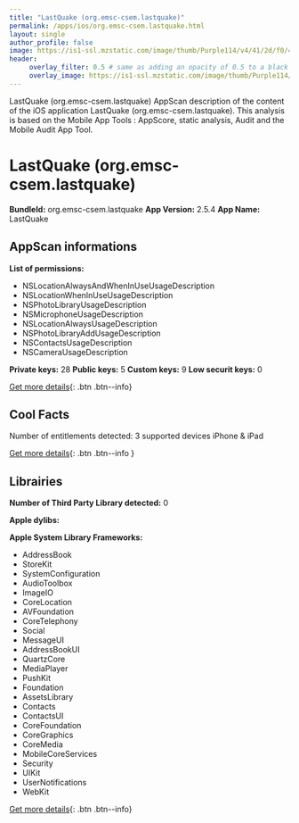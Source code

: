 ```yaml
---
title: "LastQuake (org.emsc-csem.lastquake)"
permalink: /apps/ios/org.emsc-csem.lastquake.html
layout: single
author_profile: false
image: https://is1-ssl.mzstatic.com/image/thumb/Purple114/v4/41/2d/f0/412df0e7-b471-188a-60ec-96750cfbc085/AppIcon-0-0-1x_U007emarketing-0-0-0-10-0-0-sRGB-0-0-0-GLES2_U002c0-512MB-85-220-0-0.png/512x512bb.jpg
header: 
     overlay_filter: 0.5 # same as adding an opacity of 0.5 to a black background
     overlay_image: https://is1-ssl.mzstatic.com/image/thumb/Purple114/v4/41/2d/f0/412df0e7-b471-188a-60ec-96750cfbc085/AppIcon-0-0-1x_U007emarketing-0-0-0-10-0-0-sRGB-0-0-0-GLES2_U002c0-512MB-85-220-0-0.png/512x512bb.jpg
---
```

LastQuake (org.emsc-csem.lastquake) AppScan description of the content of the iOS application LastQuake (org.emsc-csem.lastquake). This analysis is based on the Mobile App Tools : AppScore, static analysis, Audit and the Mobile Audit App Tool.

# LastQuake (org.emsc-csem.lastquake)

**BundleId:** org.emsc-csem.lastquake
**App Version:** 2.5.4
**App Name:** LastQuake


## AppScan informations 

**List of permissions:** 
- NSLocationAlwaysAndWhenInUseUsageDescription
- NSLocationWhenInUseUsageDescription
- NSPhotoLibraryUsageDescription
- NSMicrophoneUsageDescription
- NSLocationAlwaysUsageDescription
- NSPhotoLibraryAddUsageDescription
- NSContactsUsageDescription
- NSCameraUsageDescription
  
  
**Private keys:** 28
**Public keys:** 5
**Custom keys:** 9
**Low securit keys:** 0
  
[Get more details](/pricing.html){: .btn .btn--info}

## Cool Facts

Number of entitlements detected: 3
supported devices iPhone & iPad
  
[Get more details](/pricing.html){: .btn .btn--info }

## Librairies 
**Number of Third Party Library detected:** 0


**Apple dylibs:**


**Apple System Library Frameworks:**
- AddressBook
- StoreKit
- SystemConfiguration
- AudioToolbox
- ImageIO
- CoreLocation
- AVFoundation
- CoreTelephony
- Social
- MessageUI
- AddressBookUI
- QuartzCore
- MediaPlayer
- PushKit
- Foundation
- AssetsLibrary
- Contacts
- ContactsUI
- CoreFoundation
- CoreGraphics
- CoreMedia
- MobileCoreServices
- Security
- UIKit
- UserNotifications
- WebKit


  
[Get more details](/pricing.html){: .btn .btn--info}

